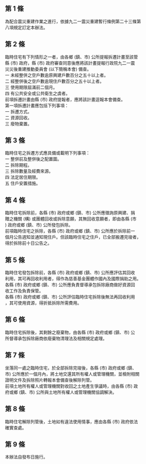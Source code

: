 第 1 條
-------
為配合震災重建作業之進行，依據九二一震災重建暫行條例第二十三條第  
八項規定訂定本辦法。

第 2 條
-------
臨時住宅有下列情形之一者，由各鄉 (鎮、市) 公所提報拆遷計畫至該管  
縣 (市) 政府，縣 (市) 政府審查同意後應將該計畫提報行政院九二一震  
災災後重建推動委員會 (以下簡稱本會) 備查。  
一  未經整併之空戶數逾原興建戶數百分之五十以上者。  
二  經整併後之空戶數逾現住戶數百分之五十以上者。  
三  使用期限屆滿前二個月。  
四  有公共安全或公共衛生之虞者。  
前項拆遷計畫由縣 (市) 政府提報者，應將該計畫逕報本會備查。  
第一項拆遷計畫應包括下列事項：  
一  拆遷方式。  
二  資源回收。  
三  廢物棄置。

第 3 條
-------
臨時住宅之拆遷方式應具備或載明下列事項：  
一  整併前及整併後之配置圖。  
二  拆除期程。  
三  拆除數量及經費來源。  
四  法定居住期限。  
五  住戶安置措施。

第 4 條
-------
臨時住宅拆除前，各縣 (市) 政府或鄉 (鎮、市) 公所應徵詢原興建、捐  
贈之機關 (構) 或團體回收或拆除意願，其無回收意願者，即由各縣 (市  
) 政府或鄉 (鎮、市) 公所發包拆除。  
前項臨時住宅之拆除，各縣 (市) 政府或鄉 (鎮、市) 公所應於拆除前一  
個月公告週知並通知現住戶。但該臨時住宅之住戶，已全部搬遷完竣者，  
得於拆除前十日公告之。

第 5 條
-------
臨時住宅發包拆除前，各縣 (市) 政府或鄉 (鎮、市) 公所應評估其回收  
利用，其可再回收利用者，得作為慈善基金團體作國內及國際捐助之用。  
各縣 (市) 政府或鄉 (鎮、市) 公所應負責督導承包拆除廠商做好資源回  
收工作及負責保管。  
各縣 (市) 政府或鄉 (鎮、市) 公所評估臨時住宅拆除後無法再回收利用  
，其可使用資源，得折抵拆除所需費用。

第 6 條
-------
臨時住宅拆除後，其剩餘之廢棄物，由各縣 (市) 政府或鄉 (鎮、市) 公  
所督導承包拆除廠商依廢棄物清理法及相關規定處理。

第 7 條
-------
坐落同一處之臨時住宅，於全部拆除完竣後，各縣 (市) 政府或鄉 (鎮、  
市) 公所應於一個月內，將土地交還其所有權人或管理機關，並檢附相關  
證明文件及拆除照片轉報本會備查後解除列管。  
前項土地所有權人或管理機關對收回之土地產生爭議時，由各縣 (市) 政  
府或鄉 (鎮、市) 公所與土地所有權人或管理機關協調解決。

第 8 條
-------
臨時住宅解除列管後，土地如有違法使用情事，應由各縣 (市) 政府依法  
確實查處。

第 9 條
-------
本辦法自發布日施行。

